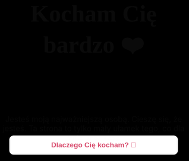 
<html lang="pl">
<head>
  <meta charset="UTF-8" />
  <meta name="viewport" content="width=device-width, initial-scale=1.0"/>
  <title>Na Zawsze ❤️</title>

  <style>
    @import url('https://fonts.googleapis.com/css2?family=Sacramento&family=Inter:wght@400;700&display=swap');

    html, body {
      margin: 0;
      padding: 0;
      height: 100%;
      background: linear-gradient(135deg, #000000, #000000);
      background-repeat: no-repeat;
      background-attachment: fixed;
      font-family: 'Inter', sans-serif;
      overflow-x: hidden;
    }

    body {
      color: #fff;
      display: flex;
      flex-direction: column;
      justify-content: center;
      align-items: center;
      text-align: center;
    }

    h1 {
      font-family: 'Sacramento', cursive;
      font-size: 4rem;
      color: #fff;
      text-shadow: 0 2px 8px rgba(0, 0, 0, 0.3);
      animation: fadeInDown 2s ease-out;
      margin-bottom: 10px;
    }

    p {
      font-size: 1.3rem;
      color: #fff;
      max-width: 600px;
      text-shadow: 0 1px 3px rgba(0,0,0,0.4);
      animation: fadeInUp 3s ease-out;
      margin-bottom: 30px;
    }

    @keyframes fadeInDown {
      0% { opacity: 0; transform: translateY(-50px); }
      100% { opacity: 1; transform: translateY(0); }
    }

    @keyframes fadeInUp {
      0% { opacity: 0; transform: translateY(50px); }
      100% { opacity: 1; transform: translateY(0); }
    }

    .accordion-container {
  width: 90%;
  max-width: 600px;
  margin: 0 auto;
  display: flex;
  flex-direction: column;
  align-items: center;
}

.accordion-toggle {
  width: 100%;
  padding: 15px 20px;
  font-size: 1.2rem;
  background: #fff;
  color: #d94f70;
  border: none;
  border-radius: 12px;
  cursor: pointer;
  font-weight: bold;
  box-shadow: 0 4px 8px rgba(0,0,0,0.2);
  transition: background 0.3s ease;
  text-align: center;
}

.accordion-toggle:hover {
  background: #ffe4ec;
}

.accordion-content {
  max-height: 0;
  overflow: hidden;
  transition: max-height 0.5s ease;
  background: rgba(255, 255, 255, 0.2);
  border-bottom-left-radius: 12px;
  border-bottom-right-radius: 12px;
  margin-top: -2px;
  padding: 0 20px;
  width: 100%;
}

    .accordion-content ul {
      list-style: none;
      padding: 15px 0;
      margin: 0;
      color: #fff;
      text-shadow: 0 1px 5px rgba(0,0,0,0.3);
      font-size: 0.95rem;
      line-height: 1.5;
    }

    .accordion-content li {
      margin-bottom: 10px;
    }

    .heart {
      position: absolute;
      width: 15px;
      height: 15px;
      background: red;
      transform: rotate(45deg);
      animation: floatUp 10s linear infinite;
      opacity: 0.6;
    }

    .heart::before,
    .heart::after {
      content: '';
      position: absolute;
      width: 15px;
      height: 15px;
      background: red;
      border-radius: 50%;
    }

    .heart::before {
      top: -7.5px;
      left: 0;
    }

    .heart::after {
      left: -7.5px;
      top: 0;
    }

    @keyframes floatUp {
      0% {
        transform: translateY(100vh) rotate(45deg);
        opacity: 0;
      }
      20% { opacity: 0.6; }
      100% {
        transform: translateY(-10vh) rotate(45deg);
        opacity: 0;
      }
      hr {
  display: none;
  border: none;
}
    }
  </style>
</head>

<body>
  <h1>Kocham Cię bardzo ❤️</h1>
  <p>Jesteś moją najważniejszą osobą. Cieszę się, że jesteś. Ta strona to tylko mały ułamek tego, co dla mnie znaczysz.</p>

  <div class="accordion-container">
    <button class="accordion-toggle">Dlaczego Cię kocham? 💖</button>
    <div class="accordion-content">
      <ul>
        <li>Bo zawsze potrafisz mnie rozśmieszyć nawet w najgorszy dzień.</li>
        <li>Bo jesteś najczulszą i najpiękniejszą duszą, jaką spotkałem.</li>
        <li>Bo przy Tobie wszystko ma sens – nawet zwykła cisza.</li>
        <li>Bo potrafisz kochać tak, jak nikt inny na tym świecie.</li>
        <li>Bo jesteś po prostu Ty – i to wystarczy. 🥺</li>
      </ul>
    </div>
  </div>

  <script>
    function createHeart() {
      const heart = document.createElement('div');
      heart.classList.add('heart');
      heart.style.left = Math.random() * 100 + 'vw';
      heart.style.animationDuration = (6 + Math.random() * 4) + 's';
      heart.style.opacity = Math.random();
      document.body.appendChild(heart);
      setTimeout(() => heart.remove(), 10000);
    }

    setInterval(createHeart, 300);

    // Akordeon
    document.querySelector('.accordion-toggle').addEventListener('click', () => {
      const content = document.querySelector('.accordion-content');
      content.style.maxHeight = content.style.maxHeight ? null : content.scrollHeight + 'px';
    });
  </script>

  <audio autoplay loop>
    <source src="https://cdn.pixabay.com/download/audio/2022/03/15/audio_e487f8ba46.mp3" type="audio/mpeg">
  </audio>
</body>
</html>

